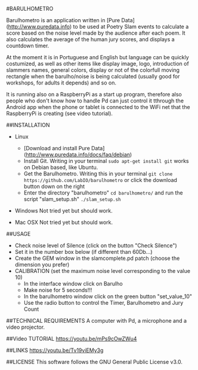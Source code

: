 #BARULHOMETRO


Barulhometro is an application written in [Pure Data] (http://www.puredata.info) to be used at Poetry Slam events to calculate a score based on the noise level made by the audience after each poem. It also calculates the average of the human jury scores, and displays a countdown timer.

At the moment it is in Portuguese and English but language can be quickly costumized, as well as  other items like display image, logo, introduction of slammers names, general colors, display or not of the colorfull moving rectangle when the barulho/noise is being calculated (usually good for workshops, for adults it depends) and so on.

It is running also on a RaspberryPi as a start up program, therefore also people who don't know how to handle Pd can just control it tthrough the Android app when the phone or tablet is connected to the WiFi net that the RaspberryPi is creating (see video tutorial).

##INSTALLATION

* Linux
  * [Download and install Pure Data] (http://www.puredata.info/docs/faq/debian)
  * Install Git. Writing in your terminal `sudo apt-get install git` works on Debian based, like Ubuntu.
  * Get the Barulhometro. Writing this in your terminal `git clone https://github.com/LabIO/barulhometro`
    or click the download button down on the right
  * Enter the directory "barulhometro" `cd barulhometro/` and run the script "slam_setup.sh" `./slam_setup.sh`
     
    
* Windows
Not tried yet but should work.

* Mac OSX
Not tried yet but should work.


##USAGE
* Check noise level of Silence (click on the button "Check Silence")
* Set it in the number box below (if different than 60Db...)
* Create the GEM window in the slamcomplete.pd patch (choose the dimension you prefer)
* CALIBRATION (set the maximum noise level corresponding to the value 10)
  * In the interface window click on Barulho   
  * Make noise for 5 seconds!!!
  * In the barulhometro window click on the green button "set_value_10"
  * Use the radio button to control the Timer, Barulhometro and Jury Count

##TECHNICAL REQUIREMENTS
A computer with Pd, a microphone and a video projector. 

##Video TUTORIAL
https://youtu.be/mPs9cOwZWu4

##LINKS
https://youtu.be/Tv19viEMy3g

##LICENSE
This software follows the GNU General Public License v3.0.
